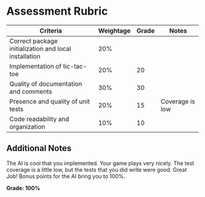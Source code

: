 # Assessment Rubric

| Criteria                                     | Weightage | Grade | Notes |
| -------------------------------------------- | --------- | ----- | ----- |
| Correct package initialization and local installation | 20%      |       |       |
| Implementation of tic-tac-toe                | 20%      |   20    |       |
| Quality of documentation and comments        | 30%      |    30   |       |
| Presence and quality of unit tests           | 20%      |  15     |  Coverage is low     |
| Code readability and organization            | 10%      |   10    |       |

## Additional Notes

The AI is cool that you implemented. Your game plays very nicely. The test coverage is a little low, but the tests that you did write were good. Great Job! Bonus points for the AI bring you to 100%.

**Grade: 100%**